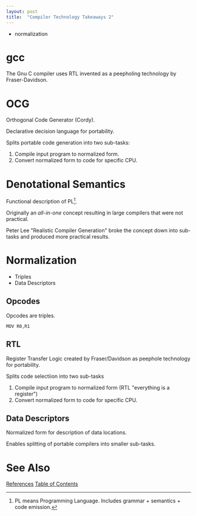 ```yaml
---
layout: post
title:  "Compiler Technology Takeaways 2"
---
```

- normalization

# gcc

The Gnu C compiler uses RTL invented as a peepholing technology by Fraser-Davidson.

# OCG
Orthogonal Code Generator (Cordy).

Declarative decision language for portability.

Splits portable code generation into two sub-tasks:
1. Compile input program to normalized form.
2. Convert normalized form to code for specific CPU.

# Denotational Semantics
Functional description of PL[^pl].

[^pl]: PL means Programming Language.
Includes grammar + semantics + code emission.

Originally an _all-in-one_ concept resulting in large compilers that were not practical.

Peter Lee "Realistic Compiler Generation" broke the concept down into sub-tasks and produced more practical results.
# Normalization
- Triples
- Data Descriptors
## Opcodes
Opcodes are triples.
```
MOV R0,R1
```
## RTL
Register Transfer Logic created by Fraser/Davidson as peephole technology for portability.

Splits code selectiion into two sub-tasks
1. Compile input program to normalized form (RTL "everything is a register")
2. Convert normalized form to code for specific CPU.
## Data Descriptors
Normalized form for description of data locations.

Enables splitting of portable compilers into smaller sub-tasks.
# See Also

[References](https://guitarvydas.github.io/2021/01/14/References.html)
[Table of Contents](https://guitarvydas.github.io/2021/05/14/Table-Of-Contents.html)



<script src="https://utteranc.es/client.js" 
        repo="guitarvydas/guitarvydas.github.io" 
        issue-term="pathname" 
        theme="github-light" 
        crossorigin="anonymous" 
        async> 
</script> 

